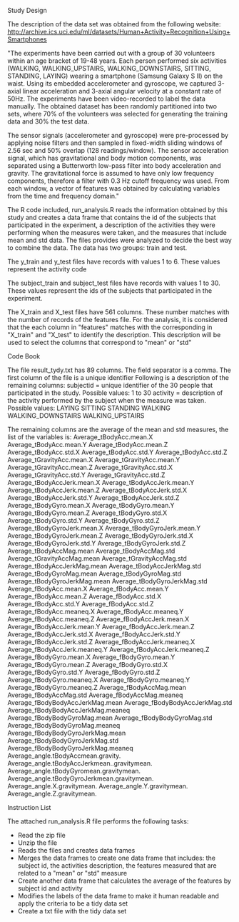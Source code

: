 Study Design

The description of the data set was obtained from the following website: 
http://archive.ics.uci.edu/ml/datasets/Human+Activity+Recognition+Using+Smartphones

"The experiments have been carried out with a group of 30 volunteers within an age bracket of 19-48 years.
 Each person performed six activities (WALKING, WALKING_UPSTAIRS, WALKING_DOWNSTAIRS, SITTING, STANDING, LAYING) 
wearing a smartphone (Samsung Galaxy S II) on the waist. Using its embedded accelerometer and gyroscope, 
we captured 3-axial linear acceleration and 3-axial angular velocity at a constant rate of 50Hz. 
The experiments have been video-recorded to label the data manually. 
The obtained dataset has been randomly partitioned into two sets, where 70% of the volunteers was selected for generating 
the training data and 30% the test data. 

The sensor signals (accelerometer and gyroscope) were pre-processed by applying noise filters and then sampled 
in fixed-width sliding windows of 2.56 sec and 50% overlap (128 readings/window). The sensor acceleration signal, 
which has gravitational and body motion components, was separated using a Butterworth low-pass filter into body 
acceleration and gravity. The gravitational force is assumed to have only low frequency components, therefore a 
filter with 0.3 Hz cutoff frequency was used. From each window, a vector of features was obtained by calculating
 variables from the time and frequency domain."

The R code included, run_analysis.R reads the information obtained by this study and creates a data frame that contains 
the id of the subjects that participated in the experiment, a description of the activities they were performing when
the measures were taken, and the measures that include mean and std data.
The files provides were analyzed to decide the best way to combine the data. The data has two groups: train and test.

The y_train and y_test files have records with values 1 to 6. These values represent the activity code


The subject_train and subject_test files  have records with values 1 to 30. These values represent the ids of the subjects that 
participated in the experiment.

The X_train and X_test files have 561 columns. These number matches with the number of records of the features file. 
For the analysis, it is considered that the each column in "features" matches with the corresponding in "X_train" 
and "X_test"  to identify the description. This description will be used to select the columns that correspond to "mean" or "std"

Code Book

The file result_tydy.txt has 89 columns. The field separator is a comma. The first column of the file is a unique identifier
Following is a description of the remaining columns:
subjectid = unique identifier of the 30 people that participated in the study. Possible values: 1 to 30
activity = description of the activity performed by the subject when the measure was taken. Possible values: 
LAYING
SITTING
STANDING
WALKING
WALKING_DOWNSTAIRS
WALKING_UPSTAIRS


The remaining columns are the average of the mean and std measures, the list of the variables is:
Average_tBodyAcc.mean.X
Average_tBodyAcc.mean.Y
Average_tBodyAcc.mean.Z
Average_tBodyAcc.std.X
Average_tBodyAcc.std.Y
Average_tBodyAcc.std.Z
Average_tGravityAcc.mean.X
Average_tGravityAcc.mean.Y
Average_tGravityAcc.mean.Z
Average_tGravityAcc.std.X
Average_tGravityAcc.std.Y
Average_tGravityAcc.std.Z
Average_tBodyAccJerk.mean.X
Average_tBodyAccJerk.mean.Y
Average_tBodyAccJerk.mean.Z
Average_tBodyAccJerk.std.X
Average_tBodyAccJerk.std.Y
Average_tBodyAccJerk.std.Z
Average_tBodyGyro.mean.X
Average_tBodyGyro.mean.Y
Average_tBodyGyro.mean.Z
Average_tBodyGyro.std.X
Average_tBodyGyro.std.Y
Average_tBodyGyro.std.Z
Average_tBodyGyroJerk.mean.X
Average_tBodyGyroJerk.mean.Y
Average_tBodyGyroJerk.mean.Z
Average_tBodyGyroJerk.std.X
Average_tBodyGyroJerk.std.Y
Average_tBodyGyroJerk.std.Z
Average_tBodyAccMag.mean
Average_tBodyAccMag.std
Average_tGravityAccMag.mean
Average_tGravityAccMag.std
Average_tBodyAccJerkMag.mean
Average_tBodyAccJerkMag.std
Average_tBodyGyroMag.mean
Average_tBodyGyroMag.std
Average_tBodyGyroJerkMag.mean
Average_tBodyGyroJerkMag.std
Average_fBodyAcc.mean.X
Average_fBodyAcc.mean.Y
Average_fBodyAcc.mean.Z
Average_fBodyAcc.std.X
Average_fBodyAcc.std.Y
Average_fBodyAcc.std.Z
Average_fBodyAcc.meaneq.X
Average_fBodyAcc.meaneq.Y
Average_fBodyAcc.meaneq.Z
Average_fBodyAccJerk.mean.X
Average_fBodyAccJerk.mean.Y
Average_fBodyAccJerk.mean.Z
Average_fBodyAccJerk.std.X
Average_fBodyAccJerk.std.Y
Average_fBodyAccJerk.std.Z
Average_fBodyAccJerk.meaneq.X
Average_fBodyAccJerk.meaneq.Y
Average_fBodyAccJerk.meaneq.Z
Average_fBodyGyro.mean.X
Average_fBodyGyro.mean.Y
Average_fBodyGyro.mean.Z
Average_fBodyGyro.std.X
Average_fBodyGyro.std.Y
Average_fBodyGyro.std.Z
Average_fBodyGyro.meaneq.X
Average_fBodyGyro.meaneq.Y
Average_fBodyGyro.meaneq.Z
Average_fBodyAccMag.mean
Average_fBodyAccMag.std
Average_fBodyAccMag.meaneq
Average_fBodyBodyAccJerkMag.mean
Average_fBodyBodyAccJerkMag.std
Average_fBodyBodyAccJerkMag.meaneq
Average_fBodyBodyGyroMag.mean
Average_fBodyBodyGyroMag.std
Average_fBodyBodyGyroMag.meaneq
Average_fBodyBodyGyroJerkMag.mean
Average_fBodyBodyGyroJerkMag.std
Average_fBodyBodyGyroJerkMag.meaneq
Average_angle.tBodyAccmean.gravity.
Average_angle.tBodyAccJerkmean..gravitymean.
Average_angle.tBodyGyromean.gravitymean.
Average_angle.tBodyGyroJerkmean.gravitymean.
Average_angle.X.gravitymean.
Average_angle.Y.gravitymean.
Average_angle.Z.gravitymean.

Instruction List

The attached run_analysis.R file performs the following tasks:
- Read the zip file
- Unzip the file
- Reads the files and creates data frames
- Merges the data frames to create one data frame that includes: the subject id, the activities description, the features measured that are
 related to a "mean" or "std" measure
- Create another data frame that calculates the average of the features by subject id and activity
- Modifies the labels of the data frame to make it human readable and apply the criteria to be a tidy data set
- Create a txt file with the tidy data set

